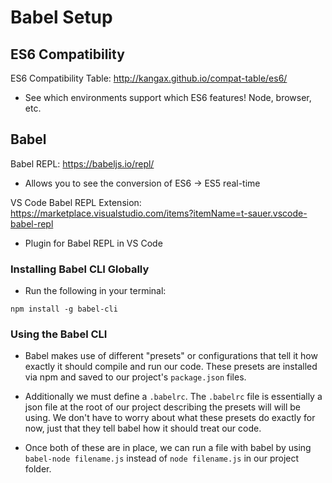 # Babel Setup

## ES6 Compatibility

ES6 Compatibility Table: <http://kangax.github.io/compat-table/es6/>

* See which environments support which ES6 features! Node, browser, etc.

## Babel

Babel REPL: <https://babeljs.io/repl/>

* Allows you to see the conversion of ES6 -> ES5 real-time

VS Code Babel REPL Extension: <https://marketplace.visualstudio.com/items?itemName=t-sauer.vscode-babel-repl>

* Plugin for Babel REPL in VS Code

### Installing Babel CLI Globally

* Run the following in your terminal:

`npm install -g babel-cli`

### Using the Babel CLI

* Babel makes use of different "presets" or configurations that tell it how exactly it should compile and run our code. These presets are installed via npm and saved to our project's `package.json` files. 

* Additionally we must define a `.babelrc`. The `.babelrc` file is essentially a json file at the root of our project describing the presets will will be using. We don't have to worry about what these presets do exactly for now, just that they tell babel how it should treat our code.

* Once both of these are in place, we can run a file with babel by using `babel-node filename.js` instead of `node filename.js` in our project folder.
